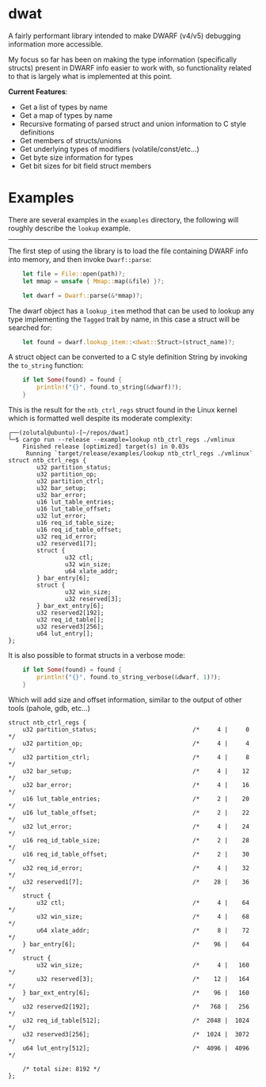 # dwat

A fairly performant library intended to make DWARF (v4/v5) debugging information more accessible.

My focus so far has been on making the type information (specifically structs) present in DWARF info easier to work with, so functionality related to that is largely what is implemented at this point.

**Current Features**:
- Get a list of types by name
- Get a map of types by name
- Recursive formating of parsed struct and union information to C style definitions
- Get members of structs/unions
- Get underlying types of modifiers (volatile/const/etc...)
- Get byte size information for types
- Get bit sizes for bit field struct members

# Examples

There are several examples in the `examples` directory, the following will roughly describe the `lookup` example.

---


The first step of using the library is to load the file containing DWARF info into memory, and then invoke `Dwarf::parse`:

```rust
    let file = File::open(path)?;
    let mmap = unsafe { Mmap::map(&file) }?;

    let dwarf = Dwarf::parse(&*mmap)?;
```

The dwarf object has a `lookup_item` method that can be used to lookup any type implementing the `Tagged` trait by name, in this case a struct will be searched for:

```rust
    let found = dwarf.lookup_item::<dwat::Struct>(struct_name)?;
```

A struct object can be converted to a C style definition String by invoking the `to_string` function:

```rust
    if let Some(found) = found {
        println!("{}", found.to_string(&dwarf)?);
    }
```

This is the result for the `ntb_ctrl_regs` struct found in the Linux kernel which is formatted well despite its moderate complexity:

```
┌──(zolutal@ubuntu)-[~/repos/dwat]
└─$ cargo run --release --example=lookup ntb_ctrl_regs ./vmlinux
    Finished release [optimized] target(s) in 0.03s
     Running `target/release/examples/lookup ntb_ctrl_regs ./vmlinux`
struct ntb_ctrl_regs {
        u32 partition_status;
        u32 partition_op;
        u32 partition_ctrl;
        u32 bar_setup;
        u32 bar_error;
        u16 lut_table_entries;
        u16 lut_table_offset;
        u32 lut_error;
        u16 req_id_table_size;
        u16 req_id_table_offset;
        u32 req_id_error;
        u32 reserved1[7];
        struct {
                u32 ctl;
                u32 win_size;
                u64 xlate_addr;
        } bar_entry[6];
        struct {
                u32 win_size;
                u32 reserved[3];
        } bar_ext_entry[6];
        u32 reserved2[192];
        u32 req_id_table[];
        u32 reserved3[256];
        u64 lut_entry[];
};
```

It is also possible to format structs in a verbose mode:

```rust
    if let Some(found) = found {
        println!("{}", found.to_string_verbose(&dwarf, 1)?);
    }
```


Which will add size and offset information, similar to the output of other tools (pahole, gdb, etc...)

```
struct ntb_ctrl_regs {
    u32 partition_status;                       	/*     4 |     0 */
    u32 partition_op;                           	/*     4 |     4 */
    u32 partition_ctrl;                         	/*     4 |     8 */
    u32 bar_setup;                              	/*     4 |    12 */
    u32 bar_error;                              	/*     4 |    16 */
    u16 lut_table_entries;                      	/*     2 |    20 */
    u16 lut_table_offset;                       	/*     2 |    22 */
    u32 lut_error;                              	/*     4 |    24 */
    u16 req_id_table_size;                      	/*     2 |    28 */
    u16 req_id_table_offset;                    	/*     2 |    30 */
    u32 req_id_error;                           	/*     4 |    32 */
    u32 reserved1[7];                           	/*    28 |    36 */
    struct {
        u32 ctl;                                	/*     4 |    64 */
        u32 win_size;                           	/*     4 |    68 */
        u64 xlate_addr;                         	/*     8 |    72 */
    } bar_entry[6];                             	/*    96 |    64 */
    struct {
        u32 win_size;                           	/*     4 |   160 */
        u32 reserved[3];                        	/*    12 |   164 */
    } bar_ext_entry[6];                         	/*    96 |   160 */
    u32 reserved2[192];                         	/*   768 |   256 */
    u32 req_id_table[512];                      	/*  2048 |  1024 */
    u32 reserved3[256];                         	/*  1024 |  3072 */
    u64 lut_entry[512];                         	/*  4096 |  4096 */

    /* total size: 8192 */
};
```

